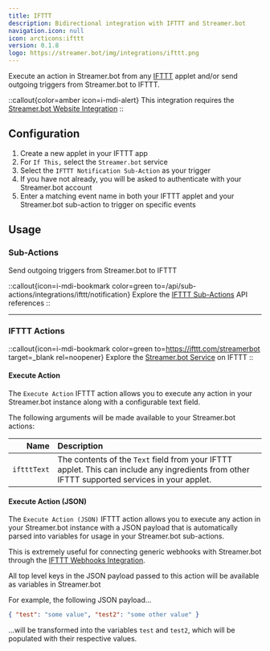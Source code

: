 ```yaml
---
title: IFTTT
description: Bidirectional integration with IFTTT and Streamer.bot
navigation.icon: null
icon: arcticons:ifttt
version: 0.1.8
logo: https://streamer.bot/img/integrations/ifttt.png
---
```


Execute an action in Streamer.bot from any [IFTTT](https://ifttt.com) applet and/or send outgoing triggers from Streamer.bot to IFTTT.

::callout{color=amber icon=i-mdi-alert}
This integration requires the [Streamer.bot Website Integration](/guide/integrations/streamerbot)
::

## Configuration

1. Create a new applet in your IFTTT app
2. For `If This,` select the `Streamer.bot` service
3. Select the `IFTTT Notification Sub-Action` as your trigger
4. If you have not already, you will be asked to authenticate with your Streamer.bot account
5. Enter a matching event name in both your IFTTT applet and your Streamer.bot sub-action to trigger on specific events

## Usage

### Sub-Actions

Send outgoing triggers from Streamer.bot to IFTTT

::callout{icon=i-mdi-bookmark color=green to=/api/sub-actions/integrations/ifttt/notification}
Explore the [IFTTT Sub-Actions](/api/sub-actions/integrations/ifttt/notification) API references
::

---

### IFTTT Actions

::callout{icon=i-mdi-bookmark color=green to=https://ifttt.com/streamerbot target=_blank rel=noopener}
Explore the [Streamer.bot Service](https://ifttt.com/streamerbot) on IFTTT
::

#### Execute Action
The `Execute Action` IFTTT action allows you to execute any action in your Streamer.bot instance along with a configurable text field.

The following arguments will be made available to your Streamer.bot actions:

Name | Description
----:|:------------
`iftttText` | The contents of the `Text` field from your IFTTT applet. This can include any ingredients from other IFTTT supported services in your applet.

#### Execute Action (JSON)
The `Execute Action (JSON)` IFTTT action allows you to execute any action in your Streamer.bot instance with a JSON payload that is automatically parsed into variables for usage in your Streamer.bot sub-actions.

This is extremely useful for connecting generic webhooks with Streamer.bot through the [IFTTT Webhooks Integration](https://ifttt.com/maker_webhooks).

All top level keys in the JSON payload passed to this action will be available as variables in Streamer.bot

For example, the following JSON payload...
```json
{ "test": "some value", "test2": "some other value" }
```
...will be transformed into the variables `test` and `test2`, which will be populated with their respective values.